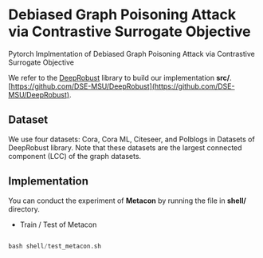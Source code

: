 # Debiased Graph Poisoning Attack via Contrastive Surrogate Objective
Pytorch Implmentation of Debiased Graph Poisoning Attack via Contrastive Surrogate Objective

We refer to the <ins>DeepRobust</ins> library to build our implementation **src/**. [https://github.com/DSE-MSU/DeepRobust](https://github.com/DSE-MSU/DeepRobust).

## Dataset
We use four datasets: Cora, Cora ML, Citeseer, and Polblogs in Datasets of DeepRobust library.
Note that these datasets are the largest connected component (LCC) of the graph datasets.

## Implementation  

You can conduct the experiment of **Metacon** by running the file in **shell/** directory.

* Train / Test of Metacon
``` python  

bash shell/test_metacon.sh  

```  





